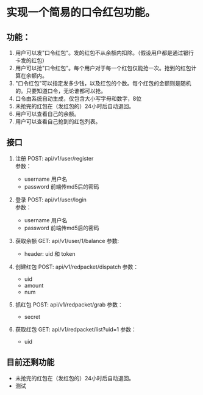 # 实现一个简易的口令红包功能。

## 功能：

1.  用户可以发"口令红包"。发的红包不从余额内扣除。（假设用户都是通过银行卡发的红包）
2.  用户可以抢"口令红包"。每个用户对于每一个红包仅能抢一次。抢到的红包计算在余额内。
3.  "口令红包"可以指定发多少钱，以及红包的个数。每个红包的金额则是随机的。只要知道口令，无论谁都可以抢。
4.  口令由系统自动生成，仅包含大小写字母和数字，8位
5.  未抢完的红包在（发红包的）24小时后自动退回。
6.  用户可以查看自己的余额。
7.  用户可以查看自己抢到的红包列表。


## 接口
1. 注册 POST: api/v1/user/register  
    参数：
     * username 用户名
     * password 前端传md5后的密码
     
2. 登录 POST: api/v1/user/login  
    参数：
     * username 用户名
     * password 前端传md5后的密码

3. 获取余额 GET: api/v1/user/1/balance
   参数:
    * header: uid 和 token
 
4. 创建红包 POST: api/v1/redpacket/dispatch
    参数：
    * uid 
    * amount 
    * num
   
5. 抓红包  POST: api/v1/redpacket/grab
    参数：
     * secret
      
6. 获取红包  GET: api/v1/redpacket/list?uid=1
   参数：
   * uid
   

## 目前还剩功能 
 * 未抢完的红包在（发红包的）24小时后自动退回。
 * 测试